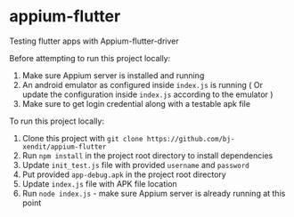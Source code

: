 # appium-flutter
Testing flutter apps with Appium-flutter-driver

Before attempting to run this project locally:
1. Make sure Appium server is installed and running
2. An android emulator as configured inside `index.js` is running ( Or update the configuration inside `index.js` according to the emulator )
3. Make sure to get login credential along with a testable apk file

To run this project locally:
1. Clone this project with `git clone https://github.com/bj-xendit/appium-flutter`
1. Run `npm install` in the project root directory to install dependencies
2. Update `init_test.js` file with provided `username` and `password`
3. Put provided `app-debug.apk` in the project root directory
4. Update `index.js` file with APK file location
5. Run `node index.js` - make sure Appium server is already running at this point

